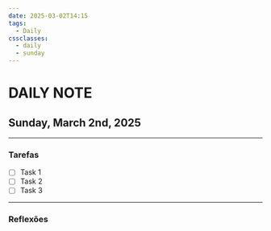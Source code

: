 ```yaml
---
date: 2025-03-02T14:15
tags:
  - Daily
cssclasses:
  - daily
  - sunday
---
```

# DAILY NOTE
## Sunday, March 2nd, 2025
***
### Tarefas
- [ ] Task 1
- [ ] Task 2
- [ ] Task 3
***
### Reflexões

